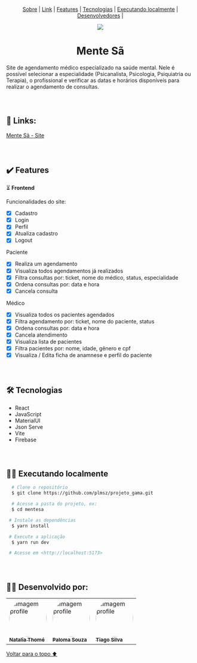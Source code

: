 <p id= "voltar"></p>

<p align="center">
    <a href="#sobre">Sobre</a> |
    <a href="#links">Link</a> |
    <a href="#features">Features</a> |
    <a href="#tecnologias">Tecnologias</a> |
    <a href="#ex">Executando localmente</a> |
    <a href="#desenvolvedores">Desenvolvedores</a> |
</p>

<div align="center">
    <img src="../mentesa/src/assets/logo.svg">
    <h1 id="sobre">Mente Sã</h1>
</div>

<p>Site de agendamento médico especializado na saúde mental. Nele é possível selecionar a especialidade (Psicanalista, Psicologia, Psiquiatria ou Terapia), o profissional e verificar as datas e horários disponíveis para realizar o agendamento de consultas. 
</p>
<br>

#

<h2 id="links">🔗 Links: </h2>

<a href="https://mentesa.vercel.app/">Mente Sã - Site</a>

<br>

#
<h2 id="features">✔️ Features</h2>

⏳ <b>Frontend</b>

<p>Funcionalidades do site:</p>

- [x] Cadastro
- [x] Login
- [x] Perfil
- [x] Atualiza cadastro
- [x] Logout

Paciente
- [x] Realiza um agendamento
- [x] Visualiza todos agendamentos já realizados
- [x] Filtra consultas por: ticket, nome do médico, status, especialidade
- [x] Ordena consultas por: data e hora 
- [x] Cancela consulta 

Médico
- [x] Visualiza todos os pacientes agendados
- [x] Filtra agendamento por: ticket, nome do paciente, status 
- [x] Ordena consultas por: data e hora 
- [x] Cancela atendimento
- [x] Visualiza lista de pacientes
- [x] Filtra pacientes por: nome, idade, gênero e cpf 
- [x] Visualiza / Edita ficha de anamnese e perfil do paciente

<br>

#

<h2 id="tecnologias">🛠 Tecnologias</h2>

- React
- JavaScript
- MaterialUI
- Json Serve
- Vite
- Firebase

<br>

#

<h2 id="ex"> 🏃‍♀️ Executando localmente</h2>

```bash
  # Clone o repositório
  $ git clone https://github.com/plmsz/projeto_gama.git

  # Acesse a pasta do projeto, ex:
  $ cd mentesa

 # Instale as dependências
  $ yarn install

 # Execute a aplicação
  $ yarn run dev

 # Acesse em <http://localhost:5173>
```

<br>

#
<h2 id="desenvolvedores">👩‍💻 Desenvolvido por:</h2>
<table>         

<td><a href="https://github.com/NataliaThome"><img style="border-radius: 50%;" src="https://github.com/NatThome.png" width="100px;" alt="Imagem profile"/><br /><sub><b>Natalia Thomé</b></sub></a><br /> 

<td><a href="https://github.com/plmsz"><img style="border-radius: 50%;" src="https://github.com/plmsz.png" width="100px;" alt="Imagem profile"/><br /><sub><b>Paloma Souza</b></sub></a><br /> 

<td><a href="https://github.com/tiagoss-cubos"><img style="border-radius: 50%;" src="https://github.com/tiagoss-cubos.png" width="100px;" alt="Imagem profile"/><br /><sub><b>Tiago Silva</b></sub></a><br /> 

</table>

<a href="#voltar">Voltar para o topo ⬆️</a>
